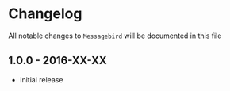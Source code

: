 # Changelog

All notable changes to `Messagebird` will be documented in this file

## 1.0.0 - 2016-XX-XX

- initial release